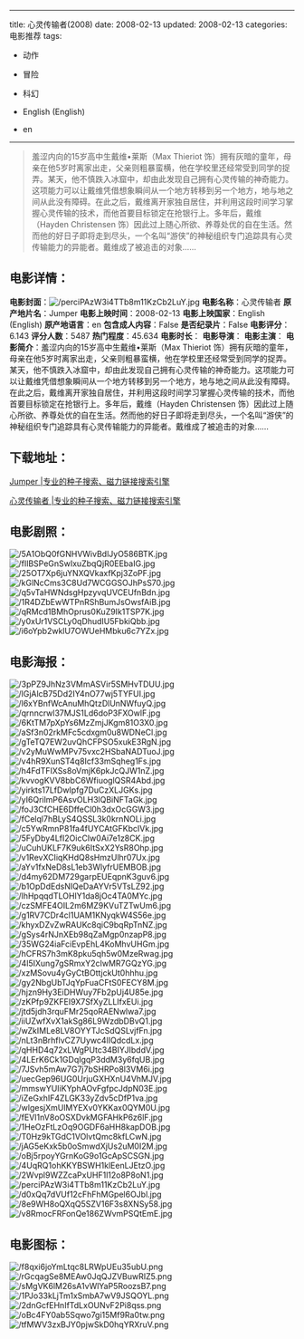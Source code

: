 
---
title: 心灵传输者(2008)
date: 2008-02-13
updated: 2008-02-13
categories: 电影推荐
tags:
- 动作
- 冒险
- 科幻

- English (English)
- en
---


> 羞涩内向的15岁高中生戴维•莱斯（Max Thieriot 饰）拥有灰暗的童年，母亲在他5岁时离家出走，父亲则粗暴蛮横，他在学校里还经常受到同学的捉弄。某天，他不慎跌入冰窟中，却由此发现自己拥有心灵传输的神奇能力。这项能力可以让戴维凭借想象瞬间从一个地方转移到另一个地方，地与地之间从此没有障碍。在此之后，戴维离开家独自居住，并利用这段时间学习掌握心灵传输的技术，而他首要目标锁定在抢银行上。多年后，戴维（Hayden Christensen 饰）因此过上随心所欲、养尊处优的自在生活。然而他的好日子即将走到尽头，一个名叫“游侠”的神秘组织专门追踪具有心灵传输能力的异能者。戴维成了被追击的对象……

## **电影详情**：

**电影封面**：<img src="https://image.tmdb.org/t/p/w200/perciPAzW3i4TTb8m11KzCb2LuY.jpg" alt="/perciPAzW3i4TTb8m11KzCb2LuY.jpg" title="/perciPAzW3i4TTb8m11KzCb2LuY.jpg">
**电影名称**：心灵传输者
**原产地片名**：Jumper
**电影上映时间**：2008-02-13
**电影上映国家**：English (English)
**原产地语言**：en
**包含成人内容**：False
**是否纪录片**：False
**电影评分**：6.143
**评分人数**：5487
**热门程度**：45.634
**电影时长**：
**电影导演**：
**电影主演**：
**电影简介**：羞涩内向的15岁高中生戴维•莱斯（Max Thieriot 饰）拥有灰暗的童年，母亲在他5岁时离家出走，父亲则粗暴蛮横，他在学校里还经常受到同学的捉弄。某天，他不慎跌入冰窟中，却由此发现自己拥有心灵传输的神奇能力。这项能力可以让戴维凭借想象瞬间从一个地方转移到另一个地方，地与地之间从此没有障碍。在此之后，戴维离开家独自居住，并利用这段时间学习掌握心灵传输的技术，而他首要目标锁定在抢银行上。多年后，戴维（Hayden Christensen 饰）因此过上随心所欲、养尊处优的自在生活。然而他的好日子即将走到尽头，一个名叫“游侠”的神秘组织专门追踪具有心灵传输能力的异能者。戴维成了被追击的对象……

## **下载地址**：
[Jumper |专业的种子搜索、磁力链接搜索引擎](https://movie.amd794.com:2083/?search=Jumper&ordering=&mode=match_phrase&page_size=10&page=1)

[心灵传输者 |专业的种子搜索、磁力链接搜索引擎](https://movie.amd794.com:2083/?search=%E5%BF%83%E7%81%B5%E4%BC%A0%E8%BE%93%E8%80%85&ordering=&mode=match_phrase&page_size=10&page=1)
 

## **电影剧照**：
<img src="https://image.tmdb.org/t/p/original/5A1ObQ0fGNHVWivBdlJyO586BTK.jpg" alt="/5A1ObQ0fGNHVWivBdlJyO586BTK.jpg" title="/5A1ObQ0fGNHVWivBdlJyO586BTK.jpg"><img src="https://image.tmdb.org/t/p/original/fIlBSPeGnSwIxuZbqQjR0EEbaIG.jpg" alt="/fIlBSPeGnSwIxuZbqQjR0EEbaIG.jpg" title="/fIlBSPeGnSwIxuZbqQjR0EEbaIG.jpg"><img src="https://image.tmdb.org/t/p/original/25OT7Xp6juYNXQVkaxfKpj3ZoPF.jpg" alt="/25OT7Xp6juYNXQVkaxfKpj3ZoPF.jpg" title="/25OT7Xp6juYNXQVkaxfKpj3ZoPF.jpg"><img src="https://image.tmdb.org/t/p/original/kGlNcCms3C8Ud7WCGGSOJhPsS70.jpg" alt="/kGlNcCms3C8Ud7WCGGSOJhPsS70.jpg" title="/kGlNcCms3C8Ud7WCGGSOJhPsS70.jpg"><img src="https://image.tmdb.org/t/p/original/q5vTaHWNdsgHpzyvqUVCEUfnBdn.jpg" alt="/q5vTaHWNdsgHpzyvqUVCEUfnBdn.jpg" title="/q5vTaHWNdsgHpzyvqUVCEUfnBdn.jpg"><img src="https://image.tmdb.org/t/p/original/1R4DZbEwWTPnRShBumJsOwsfAiB.jpg" alt="/1R4DZbEwWTPnRShBumJsOwsfAiB.jpg" title="/1R4DZbEwWTPnRShBumJsOwsfAiB.jpg"><img src="https://image.tmdb.org/t/p/original/qRMcd1BMhOprus0KuZ9Ik1TSP7K.jpg" alt="/qRMcd1BMhOprus0KuZ9Ik1TSP7K.jpg" title="/qRMcd1BMhOprus0KuZ9Ik1TSP7K.jpg"><img src="https://image.tmdb.org/t/p/original/y0xUr1VSCLy0qDhudIU5FbkiQbb.jpg" alt="/y0xUr1VSCLy0qDhudIU5FbkiQbb.jpg" title="/y0xUr1VSCLy0qDhudIU5FbkiQbb.jpg"><img src="https://image.tmdb.org/t/p/original/i6oYpb2wklU7OWUeHMbku6c7YZx.jpg" alt="/i6oYpb2wklU7OWUeHMbku6c7YZx.jpg" title="/i6oYpb2wklU7OWUeHMbku6c7YZx.jpg">

## **电影海报**：
<img src="https://image.tmdb.org/t/p/original/3pPZ9JhNz3VMmASVir5SMHvTDUU.jpg" alt="/3pPZ9JhNz3VMmASVir5SMHvTDUU.jpg" title="/3pPZ9JhNz3VMmASVir5SMHvTDUU.jpg"><img src="https://image.tmdb.org/t/p/original/lGjAlcB75Dd2IY4nO77wj5TYFUI.jpg" alt="/lGjAlcB75Dd2IY4nO77wj5TYFUI.jpg" title="/lGjAlcB75Dd2IY4nO77wj5TYFUI.jpg"><img src="https://image.tmdb.org/t/p/original/l6xYBnfWcAnuMhQtzDlUnNWfuyQ.jpg" alt="/l6xYBnfWcAnuMhQtzDlUnNWfuyQ.jpg" title="/l6xYBnfWcAnuMhQtzDlUnNWfuyQ.jpg"><img src="https://image.tmdb.org/t/p/original/qrnncrwl37MJS1Ld6doP3FXOwlF.jpg" alt="/qrnncrwl37MJS1Ld6doP3FXOwlF.jpg" title="/qrnncrwl37MJS1Ld6doP3FXOwlF.jpg"><img src="https://image.tmdb.org/t/p/original/6KtTM7pXpYs6MzZmjJKgm81O3X0.jpg" alt="/6KtTM7pXpYs6MzZmjJKgm81O3X0.jpg" title="/6KtTM7pXpYs6MzZmjJKgm81O3X0.jpg"><img src="https://image.tmdb.org/t/p/original/aSf3n02rkMFc5cdxgm0u8WDNeCl.jpg" alt="/aSf3n02rkMFc5cdxgm0u8WDNeCl.jpg" title="/aSf3n02rkMFc5cdxgm0u8WDNeCl.jpg"><img src="https://image.tmdb.org/t/p/original/gTeTQ7EW2uvQhCFPSO5xukE3RgN.jpg" alt="/gTeTQ7EW2uvQhCFPSO5xukE3RgN.jpg" title="/gTeTQ7EW2uvQhCFPSO5xukE3RgN.jpg"><img src="https://image.tmdb.org/t/p/original/v2yMuWwMPv75vxc2HSbaNADTuoJ.jpg" alt="/v2yMuWwMPv75vxc2HSbaNADTuoJ.jpg" title="/v2yMuWwMPv75vxc2HSbaNADTuoJ.jpg"><img src="https://image.tmdb.org/t/p/original/v4hR9XunST4q8Icf33mSqheg1Fs.jpg" alt="/v4hR9XunST4q8Icf33mSqheg1Fs.jpg" title="/v4hR9XunST4q8Icf33mSqheg1Fs.jpg"><img src="https://image.tmdb.org/t/p/original/h4FdTFIXSs8oVmjK6pkJcQJW1nZ.jpg" alt="/h4FdTFIXSs8oVmjK6pkJcQJW1nZ.jpg" title="/h4FdTFIXSs8oVmjK6pkJcQJW1nZ.jpg"><img src="https://image.tmdb.org/t/p/original/kvvogKVV8bbC6WfiuoglQSR4Abd.jpg" alt="/kvvogKVV8bbC6WfiuoglQSR4Abd.jpg" title="/kvvogKVV8bbC6WfiuoglQSR4Abd.jpg"><img src="https://image.tmdb.org/t/p/original/yirkts17LfDwIpfg7DuCzXLJGKs.jpg" alt="/yirkts17LfDwIpfg7DuCzXLJGKs.jpg" title="/yirkts17LfDwIpfg7DuCzXLJGKs.jpg"><img src="https://image.tmdb.org/t/p/original/yI6QrilmP6AsvOLH3lQBiNFTaGk.jpg" alt="/yI6QrilmP6AsvOLH3lQBiNFTaGk.jpg" title="/yI6QrilmP6AsvOLH3lQBiNFTaGk.jpg"><img src="https://image.tmdb.org/t/p/original/foJ3CfCHE6DffeCl0h3dxOcGGW3.jpg" alt="/foJ3CfCHE6DffeCl0h3dxOcGGW3.jpg" title="/foJ3CfCHE6DffeCl0h3dxOcGGW3.jpg"><img src="https://image.tmdb.org/t/p/original/fCelql7hBLyS4QSSL3k0krnNOLi.jpg" alt="/fCelql7hBLyS4QSSL3k0krnNOLi.jpg" title="/fCelql7hBLyS4QSSL3k0krnNOLi.jpg"><img src="https://image.tmdb.org/t/p/original/c5YwRmnP81fa4fUYCAtGFKbcIVk.jpg" alt="/c5YwRmnP81fa4fUYCAtGFKbcIVk.jpg" title="/c5YwRmnP81fa4fUYCAtGFKbcIVk.jpg"><img src="https://image.tmdb.org/t/p/original/5FyDby4LfI2OicCIw0Ai7e1z8CK.jpg" alt="/5FyDby4LfI2OicCIw0Ai7e1z8CK.jpg" title="/5FyDby4LfI2OicCIw0Ai7e1z8CK.jpg"><img src="https://image.tmdb.org/t/p/original/uCuhUKLF7K9uk6ItSxX2YsR8Ohp.jpg" alt="/uCuhUKLF7K9uk6ItSxX2YsR8Ohp.jpg" title="/uCuhUKLF7K9uk6ItSxX2YsR8Ohp.jpg"><img src="https://image.tmdb.org/t/p/original/v1RevXCIiqKHdQ8sHmzUlhr07Ux.jpg" alt="/v1RevXCIiqKHdQ8sHmzUlhr07Ux.jpg" title="/v1RevXCIiqKHdQ8sHmzUlhr07Ux.jpg"><img src="https://image.tmdb.org/t/p/original/aYv1fxNeD8sL1eb3WlyfrUEMBOB.jpg" alt="/aYv1fxNeD8sL1eb3WlyfrUEMBOB.jpg" title="/aYv1fxNeD8sL1eb3WlyfrUEMBOB.jpg"><img src="https://image.tmdb.org/t/p/original/d4my62DM729garpEUEqpnK3guv6.jpg" alt="/d4my62DM729garpEUEqpnK3guv6.jpg" title="/d4my62DM729garpEUEqpnK3guv6.jpg"><img src="https://image.tmdb.org/t/p/original/b1OpDdEdsNIQeDaAYVr5VTsLZ92.jpg" alt="/b1OpDdEdsNIQeDaAYVr5VTsLZ92.jpg" title="/b1OpDdEdsNIQeDaAYVr5VTsLZ92.jpg"><img src="https://image.tmdb.org/t/p/original/lhHpqqdTLOHIY1da8jOc4TA0MYc.jpg" alt="/lhHpqqdTLOHIY1da8jOc4TA0MYc.jpg" title="/lhHpqqdTLOHIY1da8jOc4TA0MYc.jpg"><img src="https://image.tmdb.org/t/p/original/czSMFE4OIL2m6MZ9KVuTZTwUm6.jpg" alt="/czSMFE4OIL2m6MZ9KVuTZTwUm6.jpg" title="/czSMFE4OIL2m6MZ9KVuTZTwUm6.jpg"><img src="https://image.tmdb.org/t/p/original/g1RV7CDr4cl1UAM1KNyqkW4S56e.jpg" alt="/g1RV7CDr4cl1UAM1KNyqkW4S56e.jpg" title="/g1RV7CDr4cl1UAM1KNyqkW4S56e.jpg"><img src="https://image.tmdb.org/t/p/original/khyxDZvZwRAUKc8qiC9bqRpTnNZ.jpg" alt="/khyxDZvZwRAUKc8qiC9bqRpTnNZ.jpg" title="/khyxDZvZwRAUKc8qiC9bqRpTnNZ.jpg"><img src="https://image.tmdb.org/t/p/original/gSys4rNJnXEb98qZaMgp0nzapP8.jpg" alt="/gSys4rNJnXEb98qZaMgp0nzapP8.jpg" title="/gSys4rNJnXEb98qZaMgp0nzapP8.jpg"><img src="https://image.tmdb.org/t/p/original/35WG24iaFciEvpEhL4KoMhvUHGm.jpg" alt="/35WG24iaFciEvpEhL4KoMhvUHGm.jpg" title="/35WG24iaFciEvpEhL4KoMhvUHGm.jpg"><img src="https://image.tmdb.org/t/p/original/hCFRS7h3mK8pku5qh5w0MzeRwag.jpg" alt="/hCFRS7h3mK8pku5qh5w0MzeRwag.jpg" title="/hCFRS7h3mK8pku5qh5w0MzeRwag.jpg"><img src="https://image.tmdb.org/t/p/original/4l5IXung7gSRmxY2cIwMR7GQzYG.jpg" alt="/4l5IXung7gSRmxY2cIwMR7GQzYG.jpg" title="/4l5IXung7gSRmxY2cIwMR7GQzYG.jpg"><img src="https://image.tmdb.org/t/p/original/xzMSovu4yGyCtBOttjckUt0hhhu.jpg" alt="/xzMSovu4yGyCtBOttjckUt0hhhu.jpg" title="/xzMSovu4yGyCtBOttjckUt0hhhu.jpg"><img src="https://image.tmdb.org/t/p/original/gy2NbgUbTJqYpFuaCFtS0FECY8M.jpg" alt="/gy2NbgUbTJqYpFuaCFtS0FECY8M.jpg" title="/gy2NbgUbTJqYpFuaCFtS0FECY8M.jpg"><img src="https://image.tmdb.org/t/p/original/hjzn9Hy3EiDHWuy7Fb2pUj4U85e.jpg" alt="/hjzn9Hy3EiDHWuy7Fb2pUj4U85e.jpg" title="/hjzn9Hy3EiDHWuy7Fb2pUj4U85e.jpg"><img src="https://image.tmdb.org/t/p/original/zKPfp9ZKFEI9X7SfXyZLLIfxEUi.jpg" alt="/zKPfp9ZKFEI9X7SfXyZLLIfxEUi.jpg" title="/zKPfp9ZKFEI9X7SfXyZLLIfxEUi.jpg"><img src="https://image.tmdb.org/t/p/original/jtd5jdh3rquFMr25qoRAENwlwa7.jpg" alt="/jtd5jdh3rquFMr25qoRAENwlwa7.jpg" title="/jtd5jdh3rquFMr25qoRAENwlwa7.jpg"><img src="https://image.tmdb.org/t/p/original/iiUZwfXvX1akSg86L9WzdbDBvQ1.jpg" alt="/iiUZwfXvX1akSg86L9WzdbDBvQ1.jpg" title="/iiUZwfXvX1akSg86L9WzdbDBvQ1.jpg"><img src="https://image.tmdb.org/t/p/original/wZkIMLe8LV8OYYTJcSdQSLvjfFn.jpg" alt="/wZkIMLe8LV8OYYTJcSdQSLvjfFn.jpg" title="/wZkIMLe8LV8OYYTJcSdQSLvjfFn.jpg"><img src="https://image.tmdb.org/t/p/original/nLt3nBrhflvCZ7Uywc4lIQdcdLx.jpg" alt="/nLt3nBrhflvCZ7Uywc4lIQdcdLx.jpg" title="/nLt3nBrhflvCZ7Uywc4lIQdcdLx.jpg"><img src="https://image.tmdb.org/t/p/original/qHHD4q72xLWgPUtc34BIYJIbddV.jpg" alt="/qHHD4q72xLWgPUtc34BIYJIbddV.jpg" title="/qHHD4q72xLWgPUtc34BIYJIbddV.jpg"><img src="https://image.tmdb.org/t/p/original/4LErK6Ck1GDqIgqP3ddM3y6fqUB.jpg" alt="/4LErK6Ck1GDqIgqP3ddM3y6fqUB.jpg" title="/4LErK6Ck1GDqIgqP3ddM3y6fqUB.jpg"><img src="https://image.tmdb.org/t/p/original/7JSvh5mAw7G7j7bSHRPo8l3VM6i.jpg" alt="/7JSvh5mAw7G7j7bSHRPo8l3VM6i.jpg" title="/7JSvh5mAw7G7j7bSHRPo8l3VM6i.jpg"><img src="https://image.tmdb.org/t/p/original/uecGep96UG0UrjuGXHXnU4VhMJV.jpg" alt="/uecGep96UG0UrjuGXHXnU4VhMJV.jpg" title="/uecGep96UG0UrjuGXHXnU4VhMJV.jpg"><img src="https://image.tmdb.org/t/p/original/mmswYUIiKYphAOvFgfpcJdpN03E.jpg" alt="/mmswYUIiKYphAOvFgfpcJdpN03E.jpg" title="/mmswYUIiKYphAOvFgfpcJdpN03E.jpg"><img src="https://image.tmdb.org/t/p/original/iZeGxhIF4ZLGK33yZdv5cDfP1va.jpg" alt="/iZeGxhIF4ZLGK33yZdv5cDfP1va.jpg" title="/iZeGxhIF4ZLGK33yZdv5cDfP1va.jpg"><img src="https://image.tmdb.org/t/p/original/wlgesjXmUlMYEXv0YKKax0QYM0U.jpg" alt="/wlgesjXmUlMYEXv0YKKax0QYM0U.jpg" title="/wlgesjXmUlMYEXv0YKKax0QYM0U.jpg"><img src="https://image.tmdb.org/t/p/original/fEVI1nV8oOSXDvkMGFAHkP6z6lF.jpg" alt="/fEVI1nV8oOSXDvkMGFAHkP6z6lF.jpg" title="/fEVI1nV8oOSXDvkMGFAHkP6z6lF.jpg"><img src="https://image.tmdb.org/t/p/original/1HeOzFtLzOq9OGDF6aHH8kapDOB.jpg" alt="/1HeOzFtLzOq9OGDF6aHH8kapDOB.jpg" title="/1HeOzFtLzOq9OGDF6aHH8kapDOB.jpg"><img src="https://image.tmdb.org/t/p/original/T0Hz9kTGdC1VOlvtQmc8kfLCwN.jpg" alt="/T0Hz9kTGdC1VOlvtQmc8kfLCwN.jpg" title="/T0Hz9kTGdC1VOlvtQmc8kfLCwN.jpg"><img src="https://image.tmdb.org/t/p/original/jAG5eKxk5b0oSmwdXjUs2uM0I2M.jpg" alt="/jAG5eKxk5b0oSmwdXjUs2uM0I2M.jpg" title="/jAG5eKxk5b0oSmwdXjUs2uM0I2M.jpg"><img src="https://image.tmdb.org/t/p/original/oBj5rpoyYGrnKoG9o1GcApSCSGN.jpg" alt="/oBj5rpoyYGrnKoG9o1GcApSCSGN.jpg" title="/oBj5rpoyYGrnKoG9o1GcApSCSGN.jpg"><img src="https://image.tmdb.org/t/p/original/4UqRQ1ohKKYBSWH1klEenLJEtzO.jpg" alt="/4UqRQ1ohKKYBSWH1klEenLJEtzO.jpg" title="/4UqRQ1ohKKYBSWH1klEenLJEtzO.jpg"><img src="https://image.tmdb.org/t/p/original/2Wvpl9WZZcaPxUHF1l12o8P8oN1.jpg" alt="/2Wvpl9WZZcaPxUHF1l12o8P8oN1.jpg" title="/2Wvpl9WZZcaPxUHF1l12o8P8oN1.jpg"><img src="https://image.tmdb.org/t/p/original/perciPAzW3i4TTb8m11KzCb2LuY.jpg" alt="/perciPAzW3i4TTb8m11KzCb2LuY.jpg" title="/perciPAzW3i4TTb8m11KzCb2LuY.jpg"><img src="https://image.tmdb.org/t/p/original/d0xQq7dVUf12cFhFhMGpel6OJbl.jpg" alt="/d0xQq7dVUf12cFhFhMGpel6OJbl.jpg" title="/d0xQq7dVUf12cFhFhMGpel6OJbl.jpg"><img src="https://image.tmdb.org/t/p/original/8e9WH8oQXqQ5SZV16F3s8XNSy58.jpg" alt="/8e9WH8oQXqQ5SZV16F3s8XNSy58.jpg" title="/8e9WH8oQXqQ5SZV16F3s8XNSy58.jpg"><img src="https://image.tmdb.org/t/p/original/v8RmocFRFonQe186ZWvmPSQtEmE.jpg" alt="/v8RmocFRFonQe186ZWvmPSQtEmE.jpg" title="/v8RmocFRFonQe186ZWvmPSQtEmE.jpg">

## **电影图标**：
<img src="https://image.tmdb.org/t/p/original/f8qxi6joYmLtqc8LRWpUEu35ubU.png" alt="/f8qxi6joYmLtqc8LRWpUEu35ubU.png" title="/f8qxi6joYmLtqc8LRWpUEu35ubU.png"><img src="https://image.tmdb.org/t/p/original/rGcqagSe8MEAw0JqQJZVBuwRIZ5.png" alt="/rGcqagSe8MEAw0JqQJZVBuwRIZ5.png" title="/rGcqagSe8MEAw0JqQJZVBuwRIZ5.png"><img src="https://image.tmdb.org/t/p/original/sMgVK6lM26sA1vWlYaP5RoozsB7.png" alt="/sMgVK6lM26sA1vWlYaP5RoozsB7.png" title="/sMgVK6lM26sA1vWlYaP5RoozsB7.png"><img src="https://image.tmdb.org/t/p/original/1PJo33kLjTm1xSmbA7wV9JSQOYL.png" alt="/1PJo33kLjTm1xSmbA7wV9JSQOYL.png" title="/1PJo33kLjTm1xSmbA7wV9JSQOYL.png"><img src="https://image.tmdb.org/t/p/original/2dnGcfEHnIfTdLxOUNvF2Pi8qss.png" alt="/2dnGcfEHnIfTdLxOUNvF2Pi8qss.png" title="/2dnGcfEHnIfTdLxOUNvF2Pi8qss.png"><img src="https://image.tmdb.org/t/p/original/oBc4FY0ab5Sqwo7gi15Mf9Ra0tw.png" alt="/oBc4FY0ab5Sqwo7gi15Mf9Ra0tw.png" title="/oBc4FY0ab5Sqwo7gi15Mf9Ra0tw.png"><img src="https://image.tmdb.org/t/p/original/tfMWV3zxBJY0pjwSkD0hqYRXruV.png" alt="/tfMWV3zxBJY0pjwSkD0hqYRXruV.png" title="/tfMWV3zxBJY0pjwSkD0hqYRXruV.png">
